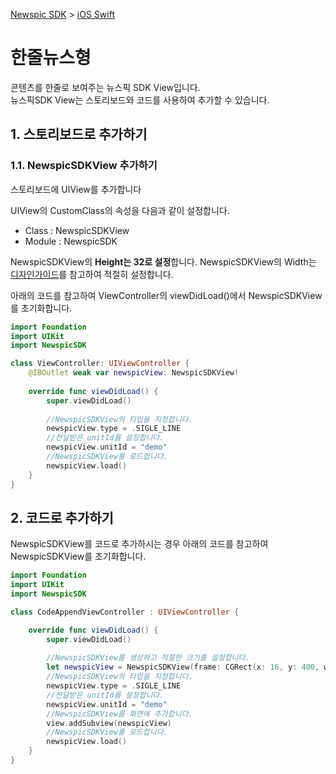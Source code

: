 [Newspic SDK](../README.md) > [iOS Swift](IOS_SWIFT_FRAMEWORK_SINGLE_LINE.md)

# 한줄뉴스형

콘텐츠를 한줄로 보여주는 뉴스픽 SDK View입니다.<br>
뉴스픽SDK View는 스토리보드와 코드를 사용하여 추가할 수 있습니다.

## 1. 스토리보드로 추가하기

### 1.1. NewspicSDKView 추가하기

스토리보드에 UIView를 추가합니다

UIView의 CustomClass의 속성을 다음과 같이 설정합니다.
- Class : NewspicSDKView
- Module : NewspicSDK

NewspicSDKView의 **Height는 32로 설정**합니다.
NewspicSDKView의 Width는 [디자인가이드](Newspic_SDK_Design_Guide.pdf)를 참고하여 적절히 설정합니다.


아래의 코드를 참고하여 ViewController의 viewDidLoad()에서 NewspicSDKView를 초기화합니다.

```swift
import Foundation
import UIKit
import NewspicSDK

class ViewController: UIViewController {
    @IBOutlet weak var newspicView: NewspicSDKView!
    
    override func viewDidLoad() {
        super.viewDidLoad()
        
        //NewspicSDKView의 타입을 지정합니다.
        newspicView.type = .SIGLE_LINE
        //전달받은 unitId를 설정합니다.
        newspicView.unitId = "demo"
        //NewspicSDKView를 로드합니다.
        newspicView.load()
    }
}
```

## 2. 코드로 추가하기

NewspicSDKView를 코드로 추가하시는 경우 아래의 코드를 참고하여 NewspicSDKView를 초기화합니다.

```swift
import Foundation
import UIKit
import NewspicSDK

class CodeAppendViewController : UIViewController {

    override func viewDidLoad() {
        super.viewDidLoad()
        
        //NewspicSDKView를 생성하고 적절한 크기를 설정합니다.
        let newspicView = NewspicSDKView(frame: CGRect(x: 16, y: 400, width: view.bounds.width-32, height: 32))
        //NewspicSDKView의 타입을 지정합니다.
        newspicView.type = .SIGLE_LINE
        //전달받은 unitId를 설정합니다.
        newspicView.unitId = "demo"
        //NewspicSDKView를 화면에 추가합니다.
        view.addSubview(newspicView)
        //NewspicSDKView를 로드합니다.
        newspicView.load()
    }
}
```
